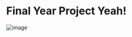 # Final Year Project Yeah!
![image](https://github.com/user-attachments/assets/3c5d7786-10ea-4f23-b5db-3a38cb2d384c)
